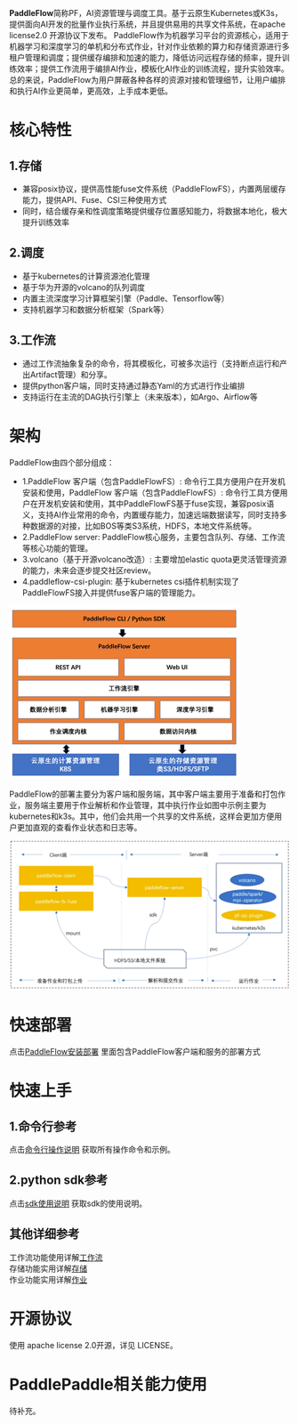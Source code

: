 **PaddleFlow**简称PF，AI资源管理与调度工具。基于云原生Kubernetes或K3s，提供面向AI开发的批量作业执行系统，并且提供易用的共享文件系统，在apache license2.0 开源协议下发布。
PaddleFlow作为机器学习平台的资源核心，适用于机器学习和深度学习的单机和分布式作业，针对作业依赖的算力和存储资源进行多租户管理和调度；提供缓存编排和加速的能力，降低访问远程存储的频率，提升训练效率；提供工作流用于编排AI作业，模板化AI作业的训练流程，提升实验效率。
总的来说，PaddleFlow为用户屏蔽各种各样的资源对接和管理细节，让用户编排和执行AI作业更简单，更高效，上手成本更低。
# 核心特性
## 1.存储
- 兼容posix协议，提供高性能fuse文件系统（PaddleFlowFS），内置两层缓存能力，提供API、Fuse、CSI三种使用方式
- 同时，结合缓存亲和性调度策略提供缓存位置感知能力，将数据本地化，极大提升训练效率
## 2.调度
- 基于kubernetes的计算资源池化管理
- 基于华为开源的volcano的队列调度
- 内置主流深度学习计算框架引擎（Paddle、Tensorflow等）
- 支持机器学习和数据分析框架（Spark等）
## 3.工作流
- 通过工作流抽象复杂的命令，将其模板化，可被多次运行（支持断点运行和产出Artifact管理）和分享。
- 提供python客户端，同时支持通过静态Yaml的方式进行作业编排
- 支持运行在主流的DAG执行引擎上（未来版本），如Argo、Airflow等
# 架构
PaddleFlow由四个部分组成：
- 1.PaddleFlow 客户端（包含PaddleFlowFS）: 命令行工具方便用户在开发机安装和使用，PaddleFlow 客户端（包含PaddleFlowFS）: 命令行工具方便用户在开发机安装和使用，其中PaddleFlowFS基于fuse实现，兼容posix语义，支持AI作业常用的命令，内置缓存能力，加速远端数据读写，同时支持多种数据源的对接，比如BOS等类S3系统，HDFS，本地文件系统等。
- 2.PaddleFlow server: PaddleFlow核心服务，主要包含队列、存储、工作流等核心功能的管理。
- 3.volcano（基于开源volcano改造）: 主要增加elastic quota更灵活管理资源的能力，未来会逐步提交社区review。
- 4.paddleflow-csi-plugin: 基于kubernetes csi插件机制实现了PaddleFlowFS接入并提供fuse客户端的管理能力。

![PaddleFlow 功能架构](docs/zh_cn/images/pf-arch.png) 

PaddleFlow的部署主要分为客户端和服务端，其中客户端主要用于准备和打包作业，服务端主要用于作业解析和作业管理，其中执行作业如图中示例主要为kubernetes和k3s。其中，他们会共用一个共享的文件系统，这样会更加方便用户更加直观的查看作业状态和日志等。

![PaddleFlow 部署架构](docs/zh_cn/images/pf-deploy-arch.png)

# 快速部署
点击[PaddleFlow安装部署](docs/zh_cn/deployment/how_to_install_paddleflow.md)
里面包含PaddleFlow客户端和服务的部署方式
# 快速上手
## 1.命令行参考
点击[命令行操作说明](docs/zh_cn/reference/client_command_reference.md) 获取所有操作命令和示例。
## 2.python sdk参考
点击[sdk使用说明](docs/zh_cn/reference/sdk_reference/sdk_reference.md) 获取sdk的使用说明。
## 其他详细参考
工作流功能使用详解[工作流](docs/zh_cn/reference/pipeline/overview.md) <br>
存储功能实用详解[存储](docs/zh_cn/reference/filesystem/filesystem_overview.md) <br>
作业功能实用详解[作业](docs/zh_cn/reference/job_reference.md)
# 开源协议
使用 apache license 2.0开源，详见 LICENSE。
# PaddlePaddle相关能力使用
待补充。



